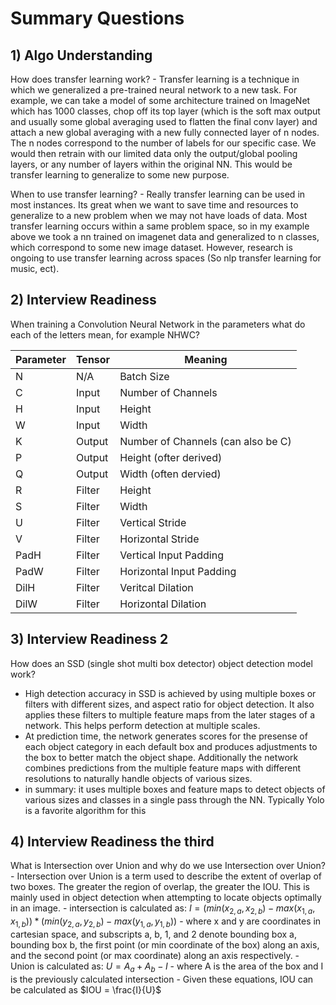 # Summary Questions

## 1)  Algo Understanding
How does transfer learning work?
    - Transfer learning is a technique in which we generalized a pre-trained neural network to a new task. For example, we can take a model of some architecture trained on ImageNet which has 1000 classes, chop off its top layer (which is the soft max output and usually some global averaging used to flatten the final conv layer) and attach a new global averaging with a new fully connected layer of n nodes. The n nodes correspond to the number of labels for our specific case. We would then retrain with our limited data only the output/global pooling layers, or any number of layers within the original NN. This would be transfer learning to generalize to some new purpose. 
    
When to use transfer learning?
    - Really transfer learning can be used in most instances. Its great when we want to save time and resources to generalize to a new problem when we may not have loads of data. Most transfer learning occurs within a same problem space, so in my example above we took a nn trained on imagenet data and generalized to n classes, which correspond to some new image dataset. However, research is ongoing to use transfer learning across spaces (So nlp transfer learning for music, ect). 
    
    
## 2) Interview Readiness
When training a Convolution Neural Network in the parameters what do each of the letters mean, for example NHWC?

| Parameter  | Tensor | Meaning |
| ------------- | ------------- | ------------- |
| N | N/A | Batch Size |
| C | Input | Number of Channels |
| H | Input | Height |
| W | Input | Width |
| K | Output | Number of Channels (can also be C) |
| P | Output | Height (ofter derived) |
| Q | Output | Width (often dervied) |
| R | Filter | Height | 
| S | Filter | Width |
| U | Filter | Vertical Stride |
| V | Filter | Horizontal Stride |
| PadH | Filter | Vertical Input Padding |
| PadW | Filter | Horizontal Input Padding |
| DilH | Filter | Veritcal Dilation |
| DilW | Filter | Horizontal Dilation |

## 3) Interview Readiness 2
How does an SSD (single shot multi box detector) object detection model work?
 - High detection accuracy in SSD is achieved by using multiple boxes or filters with different sizes, and aspect ratio for object detection. It also applies these filters to multiple feature maps from the later stages of a network. This helps perform detection at multiple scales.
 - At prediction time, the network generates scores for the presense of each object category in each default box and produces adjustments to the box to better match the object shape. Additionally the network combines predictions from the multiple feature maps with different resolutions to naturally handle objects of various sizes. 
 - in summary: it uses multiple boxes and feature maps to detect objects of various sizes and classes in a single pass through the NN. Typically Yolo is a favorite algorithm for this

## 4) Interview Readiness the third
What is Intersection over Union and why do we use Intersection over Union?
    - Intersection over Union is a term used to describe the extent of overlap of two boxes. The greater the region of overlap, the greater the IOU. This is mainly used in object detection when attempting to locate objects optimally in an image. 
    - intersection is calculated as: $I = ( min(x_{2,a}, x_{2,b}) - max(x_{1,a}, x_{1,b}) ) * ( min(y_{2,a}, y_{2,b}) - max(y_{1,a}, y_{1,b}) )$
        - where x and y are coordinates in cartesian space, and subscripts a, b, 1, and 2 denote bounding box a, bounding box b, the first point (or min coordinate of the box) along an axis, and the second point (or max coordinate) along an axis respectively. 
    - Union is calculated as: $U = A_{a} + A_{b} - I$
        - where A is the area of the box and I is the previously calculated intersection
    - Given these equations, IOU can be calculated as $IOU = \frac{I}{U}$

